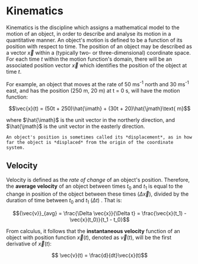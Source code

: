 # Kinematics

Kinematics is the discipline which assigns a mathematical model to the motion of an object, in order to describe and analyse its motion in a quantitative manner.  An object's motion is defined to be a function of its position with respect to time.  The position of an object may be described as a vector $\vec{x}$ within a (typically two- or three-dimensional) coordinate space.  For each time $t$ within the motion function's domain, there will be an associated position vector $\vec{x}$ which identifies the position of the object at time $t$.

For example, an object that moves at the rate of 50 ms<sup>-1</sup> north and 30 ms<sup>-1</sup> east, and has the position (250 m, 20 m) at t = 0 s, will have the motion function: 

$$\vec{x}(t) = (50t + 250)\hat{\imath} + (30t + 20)\hat{\jmath}\text{ m}$$

where $\hat{\imath}$ is the unit vector in the northerly direction, and $\hat{\jmath}$ is the unit vector in the easterly direction.

```{note}
An object's position is sometimes called its *displacement*, as in how far the object is *displaced* from the origin of the coordinate system.
```

## Velocity

Velocity is defined as the *rate of change* of an object's position.  Therefore, the **average velocity** of an object between times $t_0$ and $t_1$ is equal to the change in position of the object between these times ($\Delta \vec{x}$), divided by the duration of time between $t_0$ and $t_1$ ($\Delta t$) .  That is: 

$${\vec{v}}_{avg} = \frac{\Delta \vec{x}}{\Delta t} = \frac{\vec{x}(t_1) - \vec{x}(t_0)}{t_1 - t_0}$$

From calculus, it follows that the **instantaneous velocity** function of an object with position function $\vec{x}(t)$, denoted as $\vec{v}(t)$, will be the first derivative of $\vec{x}(t)$:

$$ \vec{v}(t) = \frac{d}{dt}\vec{x}(t)$$ 

